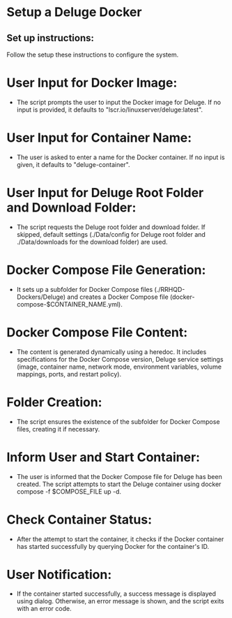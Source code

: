 # Setup a Deluge Docker

## Set up instructions:
Follow the setup these instructions to configure the system.

# User Input for Docker Image:

* The script prompts the user to input the Docker image for Deluge. If no input is provided, it defaults to "lscr.io/linuxserver/deluge:latest".

# User Input for Container Name:

* The user is asked to enter a name for the Docker container. If no input is given, it defaults to "deluge-container".

# User Input for Deluge Root Folder and Download Folder:

* The script requests the Deluge root folder and download folder. If skipped, default settings (./Data/config for Deluge root folder and ./Data/downloads for the download folder) are used.

# Docker Compose File Generation:

* It sets up a subfolder for Docker Compose files (./RRHQD-Dockers/Deluge) and creates a Docker Compose file (docker-compose-$CONTAINER_NAME.yml).

# Docker Compose File Content:

* The content is generated dynamically using a heredoc. It includes specifications for the Docker Compose version, Deluge service settings (image, container name, network mode, environment variables, volume mappings, ports, and restart policy).

# Folder Creation:

* The script ensures the existence of the subfolder for Docker Compose files, creating it if necessary.

# Inform User and Start Container:

* The user is informed that the Docker Compose file for Deluge has been created. The script attempts to start the Deluge container using docker compose -f $COMPOSE_FILE up -d.

# Check Container Status:

* After the attempt to start the container, it checks if the Docker container has started successfully by querying Docker for the container's ID.

# User Notification:

* If the container started successfully, a success message is displayed using dialog. Otherwise, an error message is shown, and the script exits with an error code.

